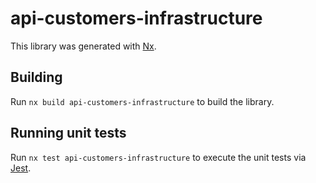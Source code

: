 # api-customers-infrastructure

This library was generated with [Nx](https://nx.dev).

## Building

Run `nx build api-customers-infrastructure` to build the library.

## Running unit tests

Run `nx test api-customers-infrastructure` to execute the unit tests via [Jest](https://jestjs.io).
